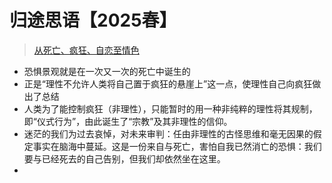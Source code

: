 # 归途思语【2025春】

> [从死亡、疯狂、自恋至情色](https://www.bilibili.com/video/BV1JYNGeqEYj?spm_id_from=333.1245.0.0)

- 恐惧景观就是在一次又一次的死亡中诞生的
- 正是“理性不允许人类将自己置于疯狂的悬崖上”这一点，使理性自己向疯狂做出了总结
- 人类为了能控制疯狂（非理性），只能暂时的用一种非纯粹的理性将其规制，即“仪式行为”，由此诞生了“宗教”及其非理性的信仰。
- 迷茫的我们为过去哀悼，对未来审判：任由非理性的古怪思维和毫无因果的假定事实在脑海中蔓延。这是一份来自与死亡，害怕自我已然消亡的恐惧：我们要与已经死去的自己告别，但我们却依然坐在这里。 
- 